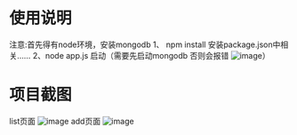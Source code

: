 # 使用说明
注意:首先得有node环境，安装mongodb
1、 npm install 安装package.json中相关……
2、node app.js 启动（需要先启动mongodb 否则会报错 ![image](https://github.com/zppaa/nodecms1/new/master/error.jpg)）
# 项目截图
list页面
![image](https://github.com/zppaa/nodecms1/new/master/list.png)
add页面
![image](https://github.com/zppaa/nodecms1/new/master/add.png)